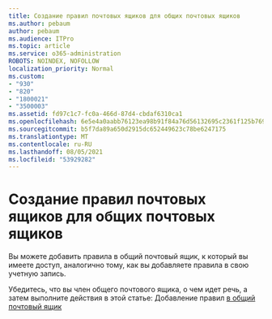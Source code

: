 ```yaml
---
title: Создание правил почтовых ящиков для общих почтовых ящиков
ms.author: pebaum
author: pebaum
ms.audience: ITPro
ms.topic: article
ms.service: o365-administration
ROBOTS: NOINDEX, NOFOLLOW
localization_priority: Normal
ms.custom:
- "930"
- "820"
- "1800021"
- "3500003"
ms.assetid: fd97c1c7-fc0a-466d-87d4-cbdaf6310ca1
ms.openlocfilehash: 6e5e4a0aabb76123ea98b91f84a76d56132695c2361f125b769a6f7fff7bdbaa
ms.sourcegitcommit: b5f7da89a650d2915dc652449623c78be6247175
ms.translationtype: MT
ms.contentlocale: ru-RU
ms.lasthandoff: 08/05/2021
ms.locfileid: "53929282"
---
```

# <a name="creating-inbox-rules-for-shared-mailboxes"></a>Создание правил почтовых ящиков для общих почтовых ящиков

Вы можете добавить правила в общий почтовый ящик, к который вы имеете доступ, аналогично тому, как вы добавляете правила в свою учетную запись.
  
Убедитесь, что вы член общего почтового ящика, о чем идет речь, а затем выполните действия в этой статье: Добавление правил [в общий почтовый ящик](https://support.office.com/article/b0963400-2a51-4c64-afc7-b816d737d164)
  